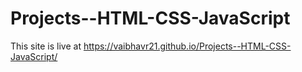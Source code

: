 # Projects--HTML-CSS-JavaScript

This site is live at https://vaibhavr21.github.io/Projects--HTML-CSS-JavaScript/
